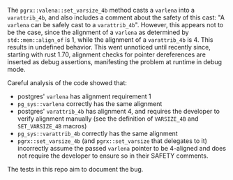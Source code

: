 The `pgrx::valena::set_varsize_4b` method casts a `varlena` into a `varattrib_4b`, and also includes a comment about the safety of this cast: "A `varlena` can be safely cast to a `varattrib_4b`".
However, this appears not to be the case, since the alignment of a `varlena` as determined by `std::mem::align_of` is 1, while the alignment of a `varattrib_4b` is 4. This results in undefined behavior.
This went unnoticed until recently since, starting with rust 1.70, alignment checks for pointer dereferences are inserted as debug assertions, manifesting the problem at runtime in debug mode.

Careful analysis of the code showed that:
* postgres' `varlena` has alignment requirement 1
* `pg_sys::varlena` correctly has the same alignment
* postgres' `varattrib_4b` has alignment 4, and requires the developer to verify alignment manually (see the definition of `VARSIZE_4B` and `SET_VARSIZE_4B` macros)
* `pg_sys::varattrib_4b` correctly has the same alignment
* `pgrx::set_varsize_4b` (and `pgrx::set_varsize` that delegates to it) incorrectly assume the passed `varlena` pointer to be 4-aligned and does not require the developer to ensure so in their SAFETY comments.

The tests in this repo aim to document the bug.
